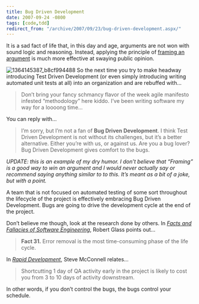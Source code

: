 ```yaml
---
title: Bug Driven Development
date: 2007-09-24 -0800
tags: [code,tdd]
redirect_from: "/archive/2007/09/23/bug-driven-development.aspx/"
---
```


It is a sad fact of life that, in this day and age, arguments are not
won with sound logic and reasoning. Instead, applying the principle of
[framing an
argument](http://changingminds.org/principles/framing.htm "Framing Principle")
is much more effective at swaying public opinion.

![1364145387\_b8cf994488](https://haacked.com/images/haacked_com/WindowsLiveWriter/BugDrivenDevelopment_851F/1364145387_b8cf994488_4.jpg)
So the next time you try to make headway introducing Test Driven
Development (or even simply introducing writing automated unit tests at
all) into an organization and are rebuffed with...

> Don’t bring your fancy schmancy flavor of the week agile manifesto
> infested “methodology” here kiddo. I’ve been writing software my way
> for a loooong time...

You can reply with...

> I’m sorry, but I’m not a fan of **Bug Driven Development**. I think
> Test Driven Development is not without its challenges, but it’s a
> better alternative. Either you’re with us, or against us. Are you a
> bug lover? Bug Driven Development gives comfort to the bugs.

*UPDATE: this is an example of my dry humor. I don’t believe that
“Framing” is a good way to win an argument and I would never actually
say or recommend saying anything similar to to this. It’s meant as a bit
of a joke, but with a point.*

A team that is not focused on automated testing of some sort throughout
the lifecycle of the project is effectively embracing Bug Driven
Development. Bugs are going to drive the development cycle at the end of
the project.

Don’t believe me though, look at the research done by others. In *[Facts
and Fallacies of Software
Engineering](http://www.amazon.com/gp/product/0321117425?ie=UTF8&tag=youvebeenhaac-20&linkCode=as2&camp=1789&creative=9325&creativeASIN=0321117425 "Facts and Fallacies of Software Engineering")*,
Robert Glass points out...

> **Fact 31.** Error removal is the most time-consuming phase of the
> life cycle.

In *[Rapid
Development](http://www.amazon.com/gp/product/1556159005?ie=UTF8&tag=youvebeenhaac-20&linkCode=as2&camp=1789&creative=9325&creativeASIN=1556159005 "Rapid Development on Amazon")*,
Steve McConnell relates...

> Shortcutting 1 day of QA activity early in the project is likely to
> cost you from 3 to 10 days of activity downstream.

In other words, if you don’t control the bugs, the bugs control your
schedule.


